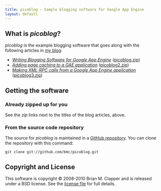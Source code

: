```yaml
---
title: picoblog — Sample blogging software for Google App Engine
layout: default
---
```


## What is *picoblog*?

*picoblog* is the example blogging software that goes along with the
 following articles in [my blog][]:

* [*Writing Blogging Software for Google App Engine*][article1]
  ([picoblog.zip][])
* [*Adding page caching to a GAE application*][article2]
  ([picoblog2.zip][])
* [*Making XML-RPC calls from a Google App Engine application*][article3]
  ([picoblog3.zip][])
  
[my blog]: http://brizzled.clapper.org/
[article1]: http://brizzled.clapper.org/id/77
[article2]: http://brizzled.clapper.org/id/78
[article3]: http://brizzled.clapper.org/id/80
[picoblog.zip]: http://github.com/downloads/bmc/picoblog/picoblog.zip
[picoblog2.zip]: http://github.com/downloads/bmc/picoblog/picoblog2.zip
[picoblog3.zip]: http://github.com/downloads/bmc/picoblog/picoblog3.zip

## Getting the software

### Already zipped up for you

See the *zip* links next to the titles of the blog articles, above.

### From the source code repository

The source for *picoblog* is maintained in a [GitHub repository][]. You can
clone the repository with this command:

    git clone git://github.com/bmc/picoblog.git

[GitHub repository]: http://github.com/bmc/picoblog

## Copyright and License

This software is copyright &copy; 2008-2010 Brian M. Clapper and is released
under a BSD license. See the [license file][] for full details.

[license file]: license.html
